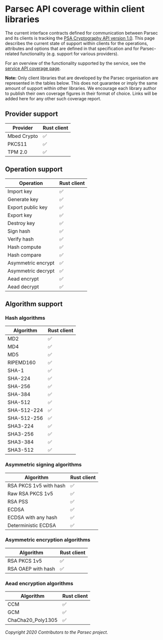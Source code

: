 # Parsec API coverage within client libraries

The current interface contracts defined for communication between Parsec and its clients is tracking
the [PSA Cryptography API version
1.0](https://developer.arm.com/architectures/security-architectures/platform-security-architecture/documentation).
This page describes the current state of support within clients for the operations, attributes and
options that are defined in that specification and for Parsec-related functionality (e.g. support
for various providers).

For an overview of the functionality supported by the service, see the [service API coverage
page](service_api_coverage.md).

**Note:** Only client libraries that are developed by the Parsec organisation are represented in the
tables below. This does not guarantee or imply the same amount of support within other libraries. We
encourage each library author to publish their own coverage figures in their format of choice. Links
will be added here for any other such coverage report.

## Provider support

| Provider    | Rust client |
|-------------|-------------|
| Mbed Crypto | ✅         |
| PKCS11      | ✅         |
| TPM 2.0     | ✅         |

## Operation support

| Operation          | Rust client |
|--------------------|-------------|
| Import key         | ✅         |
| Generate key       | ✅         |
| Export public key  | ✅         |
| Export key         | ✅         |
| Destroy key        | ✅         |
| Sign hash          | ✅         |
| Verify hash        | ✅         |
| Hash compute       | ✅         |
| Hash compare       | ✅         |
| Asymmetric encrypt | ✅         |
| Asymmetric decrypt | ✅         |
| Aead encrypt       | ✅         |
| Aead decrypt       | ✅         |

## Algorithm support

### Hash algorithms

| Algorithm   | Rust client |
|-------------|-------------|
| MD2         | ✅         |
| MD4         | ✅         |
| MD5         | ✅         |
| RIPEMD160   | ✅         |
| SHA-1       | ✅         |
| SHA-224     | ✅         |
| SHA-256     | ✅         |
| SHA-384     | ✅         |
| SHA-512     | ✅         |
| SHA-512-224 | ✅         |
| SHA-512-256 | ✅         |
| SHA3-224    | ✅         |
| SHA3-256    | ✅         |
| SHA3-384    | ✅         |
| SHA3-512    | ✅         |

### Asymmetric signing algorithms

| Algorithm              | Rust client |
|------------------------|-------------|
| RSA PKCS 1v5 with hash | ✅         |
| Raw RSA PKCS 1v5       | ✅         |
| RSA PSS                | ✅         |
| ECDSA                  | ✅         |
| ECDSA with any hash    | ✅         |
| Deterministic ECDSA    | ✅         |

### Asymmetric encryption algorithms

| Algorithm          | Rust client |
|--------------------|-------------|
| RSA PKCS 1v5       | ✅         |
| RSA OAEP with hash | ✅         |

### Aead encryption algorithms

| Algorithm         | Rust client |
|-------------------|-------------|
| CCM               | ✅         |
| GCM               | ✅         |
| ChaCha20_Poly1305 | ✅         |

*Copyright 2020 Contributors to the Parsec project.*
